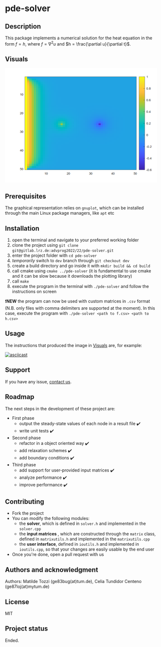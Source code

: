 # pde-solver

## Description
This package implements a numerical solution for the heat equation in the form $f = h$, where $f = \nabla^2u$ and $h = \frac{\partial u}{\partial t}$.  

## Visuals
![50x50 matrix, left heated border, one heat source and one sink, equispaced, Jacobi solver](./README_plot.png "50x50 matrix, left heated border, one heat source and one sink, equispaced, Jacobi solver")

## Prerequisites
The graphical representation relies on `gnuplot`, which can be installed through the main Linux package managers, like `apt` etc

## Installation
1. open the terminal and navigate to your preferred working folder
2. clone the project using `git clone git@gitlab.lrz.de:advprog2022/22/pde-solver.git`
2. enter the project folder with `cd pde-solver`
2. *temporarily* switch to `dev` branch through `git checkout dev`
3. create a build directory and go inside it with `mkdir build && cd build`
4. call cmake using `cmake ../pde-solver` (it is fundamental to use cmake and it can be slow because it downloads the plotting library)
5. call `make`
6. execute the program in the terminal with `./pde-solver` and follow the instructions on screen

:exclamation:**NEW** the program can now be used with custom matrices in `.csv` format (N.B. only files with comma delimiters are supported at the moment). In this case, execute the program with `./pde-solver <path to f.csv> <path to h.csv>`

## Usage
The instructions that produced the image in [Visuals](#visuals) are, for example:

[![asciicast](https://asciinema.org/a/bYu6w5TmZo7fsoSa0zYSlkBA5.svg)](https://asciinema.org/a/bYu6w5TmZo7fsoSa0zYSlkBA5)

## Support
If you have any issue, [contact us](mailto:ge83bug(at)tum.de).

## Roadmap
The next steps in the development of these project are:
- First phase
	- output the steady-state values of each node in a result file :heavy_check_mark:
	- write unit tests :heavy_check_mark:
- Second phase 
	- refactor in a object oriented way :heavy_check_mark:
	- add relaxation schemes :heavy_check_mark:
	- add boundary conditions :heavy_check_mark:
- Third phase
	- add support for user-provided input matrices :heavy_check_mark:
	- analyze performance :heavy_check_mark:
	- improve performance :heavy_check_mark:

## Contributing
- Fork the project
- You can modify the following modules:
  - the **solver**, which is defined in `solver.h` and implemented in the `solver.cpp`
  - the **input matrices** , which are constructed through the `matrix` class, defined in `matrixutils.h` and implemented in the `matrixutils.cpp` 
  - the **user interface**, defined in `ioutils.h` and implemented in `ioutils.cpp`, so that your changes are easily usable by the end user
- Once you're done, open a pull request with us

## Authors and acknowledgment
Authors: Matilde Tozzi (ge83bug(at)tum.de), Celia Tundidor Centeno (ge87loj(at)mytum.de)

## License
MIT

## Project status
Ended.
